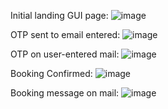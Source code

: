 Initial landing GUI page:
![image](https://github.com/user-attachments/assets/364c35a1-66e4-40f9-9c6a-e38fad358b00)

OTP sent to email entered:
![image](https://github.com/user-attachments/assets/f5c78897-2ec3-431a-8690-4c237f71c533)

OTP on user-entered mail:
![image](https://github.com/user-attachments/assets/ef882a16-4d2e-41cd-a580-958587cc5a58)

Booking Confirmed:
![image](https://github.com/user-attachments/assets/9e8810e3-8737-4bd1-a697-806df4115aeb)

Booking message on mail:
![image](https://github.com/user-attachments/assets/121b591f-31d6-4891-845a-e29dbc4312e0)
